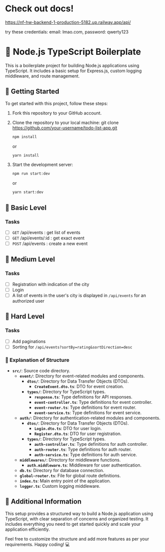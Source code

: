 # Check out docs!

https://nf-hw-backend-1-production-5182.up.railway.app/api/

try these credentials: email: lmao.com, password: qwerty123

# 🚀 Node.js TypeScript Boilerplate

This is a boilerplate project for building Node.js applications using TypeScript. It includes a basic setup for Express.js, custom logging middleware, and route management.

## 🚀 Getting Started

To get started with this project, follow these steps:

1. Fork this repository to your GitHub account.
2. Clone the repository to your local machine:
   git clone https://github.com/your-username/todo-list-app.git

    ```bash
    npm install
    ```

    or

    ```bash
    yarn install
    ```

3. Start the development server:

    ```bash
    npm run start:dev
    ```

    or

    ```bash
    yarn start:dev
    ```

## 🥉 Basic Level

### Tasks

-   [ ] `GET` /api/events : get list of events
-   [ ] `GET` /api/events/:id : get exact event
-   [ ] `POST` /api/events : create a new event

## 🥈 Medium Level

### Tasks

-   [ ] Registration with indication of the city
-   [ ] Login
-   [ ] A list of events in the user's city is displayed in `/api/events` for an authorized user

## 🥇 Hard Level

### Tasks

-   [ ] Add paginations
-   [ ] Sorting for `/api/events?sortBy=rating&sortDirection=desc`

### 📂 Explanation of Structure

-   **`src/`**: Source code directory.
    -   **`event/`**: Directory for event-related modules and components.
        -   **`dtos/`**: Directory for Data Transfer Objects (DTOs).
            -   **`CreateEvent.dto.ts`**: DTO for event creation.
        -   **`types/`**: Directory for TypeScript types.
            -   **`response.ts`**: Type definitions for API responses.
            -   **`event-controller.ts`**: Type definitions for event controller.
            -   **`event-router.ts`**: Type definitions for event router.
            -   **`event-service.ts`**: Type definitions for event service.
    -   **`auth/`**: Directory for authentication-related modules and components.
        -   **`dtos/`**: Directory for Data Transfer Objects (DTOs).
            -   **`Login.dto.ts`**: DTO for user login.
            -   **`Register.dto.ts`**: DTO for user registration.
        -   **`types/`**: Directory for TypeScript types.
            -   **`auth-controller.ts`**: Type definitions for auth controller.
            -   **`auth-router.ts`**: Type definitions for auth router.
            -   **`auth-service.ts`**: Type definitions for auth service.
    -   **`middlewares/`**: Directory for middleware functions.
        -   **`auth.middleware.ts`**: Middleware for user authentication.
    -   **`db.ts`**: Directory for database connection.
    -   **`global-router.ts`**: File for global route definitions.
    -   **`index.ts`**: Main entry point of the application.
    -   **`logger.ts`**: Custom logging middleware.

## 📝 Additional Information

This setup provides a structured way to build a Node.js application using TypeScript, with clear separation of concerns and organized testing. It includes everything you need to get started quickly and scale your application efficiently.

Feel free to customize the structure and add more features as per your requirements. Happy coding! 💻
